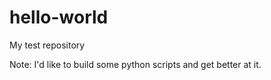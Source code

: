 # hello-world
My test repository

Note:
I'd like to build some python scripts and get better at it.
